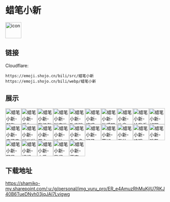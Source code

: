 # 蜡笔小新
<img src="https://emoji.shojo.cn/bili/src/蜡笔小新/icon.png" width="50" height="50" alt="icon">

## 链接
Cloudflare:
```
https://emoji.shojo.cn/bili/src/蜡笔小新
https://emoji.shojo.cn/bili/webp/蜡笔小新
```
## 展示
<img src="https://emoji.shojo.cn/bili/src/蜡笔小新/蜡笔小新-起飞.png" width="50" height="50" alt="蜡笔小新-起飞"><img src="https://emoji.shojo.cn/bili/src/蜡笔小新/蜡笔小新-爱你.png" width="50" height="50" alt="蜡笔小新-爱你"><img src="https://emoji.shojo.cn/bili/src/蜡笔小新/蜡笔小新-我摔倒了.png" width="50" height="50" alt="蜡笔小新-我摔倒了"><img src="https://emoji.shojo.cn/bili/src/蜡笔小新/蜡笔小新-弹吉他.png" width="50" height="50" alt="蜡笔小新-弹吉他"><img src="https://emoji.shojo.cn/bili/src/蜡笔小新/蜡笔小新-吹喇叭.png" width="50" height="50" alt="蜡笔小新-吹喇叭"><img src="https://emoji.shojo.cn/bili/src/蜡笔小新/蜡笔小新-嘀嘀.png" width="50" height="50" alt="蜡笔小新-嘀嘀"><img src="https://emoji.shojo.cn/bili/src/蜡笔小新/蜡笔小新-动感超人.png" width="50" height="50" alt="蜡笔小新-动感超人"><img src="https://emoji.shojo.cn/bili/src/蜡笔小新/蜡笔小新-休息.png" width="50" height="50" alt="蜡笔小新-休息"><img src="https://emoji.shojo.cn/bili/src/蜡笔小新/蜡笔小新-给我看看.png" width="50" height="50" alt="蜡笔小新-给我看看"><img src="https://emoji.shojo.cn/bili/src/蜡笔小新/蜡笔小新-好耶.png" width="50" height="50" alt="蜡笔小新-好耶"><img src="https://emoji.shojo.cn/bili/src/蜡笔小新/蜡笔小新-来了来了.png" width="50" height="50" alt="蜡笔小新-来了来了"><img src="https://emoji.shojo.cn/bili/src/蜡笔小新/蜡笔小新-啦啦啦.png" width="50" height="50" alt="蜡笔小新-啦啦啦"><img src="https://emoji.shojo.cn/bili/src/蜡笔小新/蜡笔小新-开心.png" width="50" height="50" alt="蜡笔小新-开心"><img src="https://emoji.shojo.cn/bili/src/蜡笔小新/蜡笔小新-加油.png" width="50" height="50" alt="蜡笔小新-加油"><img src="https://emoji.shojo.cn/bili/src/蜡笔小新/蜡笔小新-急急急.png" width="50" height="50" alt="蜡笔小新-急急急"><img src="https://emoji.shojo.cn/bili/src/蜡笔小新/蜡笔小新-溜了.png" width="50" height="50" alt="蜡笔小新-溜了"><img src="https://emoji.shojo.cn/bili/src/蜡笔小新/蜡笔小新-芜湖.png" width="50" height="50" alt="蜡笔小新-芜湖"><img src="https://emoji.shojo.cn/bili/src/蜡笔小新/蜡笔小新-耍帅.png" width="50" height="50" alt="蜡笔小新-耍帅"><img src="https://emoji.shojo.cn/bili/src/蜡笔小新/蜡笔小新-哇哦.png" width="50" height="50" alt="蜡笔小新-哇哦"><img src="https://emoji.shojo.cn/bili/src/蜡笔小新/蜡笔小新-跳舞.png" width="50" height="50" alt="蜡笔小新-跳舞"><img src="https://emoji.shojo.cn/bili/src/蜡笔小新/蜡笔小新-阿呆.png" width="50" height="50" alt="蜡笔小新-阿呆"><img src="https://emoji.shojo.cn/bili/src/蜡笔小新/蜡笔小新-妮妮.png" width="50" height="50" alt="蜡笔小新-妮妮"><img src="https://emoji.shojo.cn/bili/src/蜡笔小新/蜡笔小新-小爱.png" width="50" height="50" alt="蜡笔小新-小爱"><img src="https://emoji.shojo.cn/bili/src/蜡笔小新/蜡笔小新-风间.png" width="50" height="50" alt="蜡笔小新-风间"><img src="https://emoji.shojo.cn/bili/src/蜡笔小新/蜡笔小新-正南.png" width="50" height="50" alt="蜡笔小新-正南">

## 下载地址

https://shamiko-my.sharepoint.com/:u:/g/personal/img_yuru_pro/ER_e4AmuzRhMuKjIU7RKJ40B6TueDNvh03jqJAI7Lvigwg